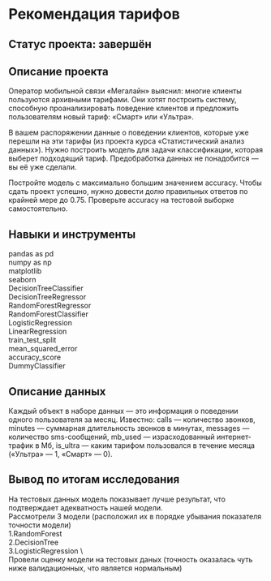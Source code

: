 # Рекомендация тарифов

## Статус проекта: завершён

## Описание проекта

Оператор мобильной связи «Мегалайн» выяснил: многие клиенты пользуются архивными тарифами. Они хотят построить систему, способную проанализировать поведение клиентов и предложить пользователям новый тариф: «Смарт» или «Ультра».

В вашем распоряжении данные о поведении клиентов, которые уже перешли на эти тарифы (из проекта курса «Статистический анализ данных»). Нужно построить модель для задачи классификации, которая выберет подходящий тариф. Предобработка данных не понадобится — вы её уже сделали.

Постройте модель с максимально большим значением accuracy. Чтобы сдать проект успешно, нужно довести долю правильных ответов по крайней мере до 0.75. Проверьте accuracy на тестовой выборке самостоятельно.

## Навыки и инструменты  
pandas as pd  
numpy as np  
matplotlib  
seaborn  
DecisionTreeClassifier  
DecisionTreeRegressor  
RandomForestRegressor  
RandomForestClassifier  
LogisticRegression  
LinearRegression  
train_test_split  
mean_squared_error  
accuracy_score  
DummyClassifier  

## Описание данных

Каждый объект в наборе данных — это информация о поведении одного пользователя за месяц. Известно: сalls — количество звонков,
minutes — суммарная длительность звонков в минутах,
messages — количество sms-сообщений,
mb_used — израсходованный интернет-трафик в Мб,
is_ultra — каким тарифом пользовался в течение месяца («Ультра» — 1, «Смарт» — 0).

## Вывод по итогам исследования
На тестовых данных модель показывает лучше результат, что подтверждает адекватность нашей модели.  
Рассмотрели 3 модели (расположил их в порядке убывания показателя точности модели) \
1.RandomForest \
2.DecisionTree \
3.LogisticRegression \  
Провели оценку модели на тестовых даных (точность оказалась чуть ниже валидационных, что является нормальным)
